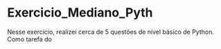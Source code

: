 # Exercicio_Mediano_Pyth
Nesse exercício, realizei cerca de 5 questões de nível básico de Python. Como tarefa do

